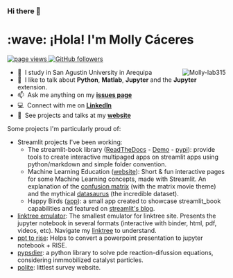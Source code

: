 ### Hi there 👋

<!--
**Molly-lab315/Molly-lab315** is a ✨ _special_ ✨ repository because its `README.md` (this file) appears on your GitHub profile.

Here are some ideas to get you started:

- 🔭 I’m currently working on ...
- 🌱 I’m currently learning ...
- 👯 I’m looking to collaborate on ...
- 🤔 I’m looking for help with ...
- 💬 Ask me about ...
- 📫 How to reach me: ...
- 😄 Pronouns: ...
- ⚡ Fun fact: ...
-->
<h1 align="left" id="Molly-lab315-title">:wave: ¡Hola! I'm Molly Cáceres</h1>

<p align="left">
  <a href="https://github.com/Molly-lab315/Molly-lab315">
    <img src="https://komarev.com/ghpvc/?username=Molly-lab315" alt="page views" />
  </a>
  <a href="https://github.com/Molly-lab315?tab=followers">
    <img alt="GitHub followers" src="https://img.shields.io/github/followers/Molly-lab315?color=green&logo=github">
  </a>
</p>

<a href="#Molly-lab315--title">
  <img src="https://github-readme-stats.vercel.app/api?username=sebastiandres&show_icons=true&count_private=true&include_all_commits=true" alt="Molly-lab315" align="right" />
</a>

- :school: &nbsp;I study in San Agustin University in Arequipa
- :speech_balloon: &nbsp;I like to talk about **Python**, **Matlab**, **Jupyter** and the **Jupyter** extension.
- :mailbox: &nbsp;Ask me anything on my **[issues page](https://github.com/Molly-lab315/Molly-lab315/issues)**
- :computer: &nbsp;Connect with me on **[LinkedIn](https://www.linkedin.com/in/sebastiandres/)**
- :speak_no_evil: &nbsp;See projects and talks at my **[website](https://sebastiandres.github.io/blog/)**

Some projects I'm particularly proud of:
- Streamlit projects I've been working:
    - The streamlit-book library ([ReadTheDocs](https://share.streamlit.io/sebastiandres/streamlit_datasaurus/main/app.py) - [Demo](https://share.streamlit.io/sebastiandres/stb_book_demo_v070/main) - [pypi](https://pypi.org/project/streamlit-book/)):  provide tools to create interactive multipaged apps on streamlit apps using python/markdown and simple folder convention.
    - Machine Learning Education ([website](https://streamlit-book.readthedocs.io/en/latest/)): Short & fun interactive pages for some Machine Learning concepts, made with Streamlit. An explanation of the [confusion matrix](https://share.streamlit.io/sebastiandres/ml-edu-1-confusion-matrix/main) (with the matrix movie theme) and the mythical [datasaurus](https://share.streamlit.io/sebastiandres/streamlit_datasaurus/main/app.py) (the incredible dataset).
    - Happy Birds ([app](https://share.streamlit.io/sebastiandres/streamlit_happy_birds/main/happy_birds.py)): a small app created to showcase streamlit_book capabilities and featured on [streamlit's blog](https://blog.streamlit.io/how-to-create-interactive-books-with-streamlit-and-streamlit-book-in-5-steps/).
- [linktree emulator](https://github.com/sebastiandres/linktree): The smallest emulator for linktree site. Presents the jupyter notebook in several formats (interactive with binder, html, pdf, videos, etc). Navigate my [linktree](https://linktr.ee/sebastiandres) to understand.
- [ppt to rise](https://github.com/sebastiandres/pptx_to_RISE): Helps to convert a powerpoint presentation to jupyter notebook + RISE.
- [pypsdier](https://github.com/sebastiandres/pypsdier): a python library to solve pde reaction-difussion equations, considering inmmobilized catalyst particles. 
- [polite](https://github.com/sebastiandres/polite): littlest survey website.
